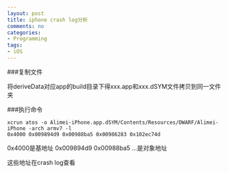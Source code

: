 ```yaml
---
layout: post
title: iphone crash log分析
comments: no
categories:
- Programming
tags:
- iOS
---
```


###复制文件

将deriveData对应app的build目录下得xxx.app和xxx.dSYM文件拷贝到同一文件夹


###执行命令

```
xcrun atos -o Alimei-iPhone.app.dSYM/Contents/Resources/DWARF/Alimei-iPhone -arch armv7 -l 
0x4000 0x009894d9 0x00988ba5 0x00986283 0x102ec74d

```

0x4000是基地址 0x009894d9 0x00988ba5 ...是对象地址  

这些地址在crash log查看
